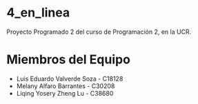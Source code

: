 # 4_en_linea
Proyecto Programado 2 del curso de Programación 2, en la UCR.

# Miembros del Equipo
- Luis Eduardo Valverde Soza - C18128
- Melany Alfaro Barrantes - C30208
- Liqing Yosery Zheng Lu - C38680
